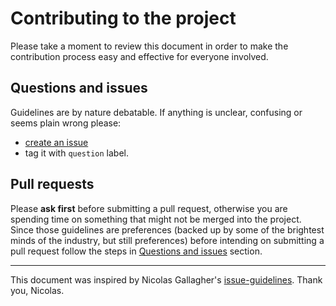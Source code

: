 # Contributing to the project
Please take a moment to review this document in order to make the contribution process easy and effective for everyone involved.

## Questions and issues
Guidelines are by nature debatable. If anything is unclear, confusing or seems plain wrong please:

* [create an issue](https://github.com/andyet/code-guide/issues) 
* tag it with `question` label.

## Pull requests
Please **ask first** before submitting a pull request, otherwise you are spending time on something that might not be merged into the project. 
Since those guidelines are preferences (backed up by some of the brightest minds of the industry, but still preferences) before intending on submitting a pull request follow the steps in [Questions and issues](#questions-and-issues) section.

***
This document was inspired by Nicolas Gallagher's [issue-guidelines](https://github.com/necolas/issue-guidelines/). Thank you, Nicolas.